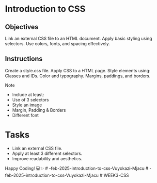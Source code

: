 # Introduction to CSS

## Objectives
Link an external CSS file to an HTML document.
Apply basic styling using selectors.
Use colors, fonts, and spacing effectively.

## Instructions

Create a style.css file.
Apply CSS to a HTML page.
Style elements using:
Classes and IDs.
Color and typography.
Margins, paddings, and borders.

>[!NOTE]
>  - Include at least:
>  - Use of 3 selectors
>  - Style an image
>  - Margin, Padding & Borders
>  - Different font

# Tasks
 - Link an external CSS file.
 - Apply at least 3 different selectors.
 - Improve readability and aesthetics.

Happy Coding! 💻✨
#   - f e b - 2 0 2 5 - i n t r o d u c t i o n - t o - c s s - V u y o k a z i - M j a c u  
 #   - f e b - 2 0 2 5 - i n t r o d u c t i o n - t o - c s s - V u y o k a z i - M j a c u  
 #   W E E K 3 - C S S  
 